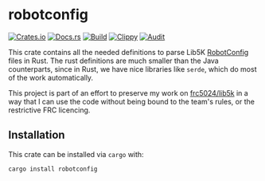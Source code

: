 # robotconfig
[![Crates.io](https://img.shields.io/crates/v/robotconfig)](https://crates.io/crates/robotconfig) 
[![Docs.rs](https://docs.rs/robotconfig/badge.svg)](https://docs.rs/robotconfig) 
[![Build](https://github.com/Ewpratten/robotconfig/actions/workflows/build.yml/badge.svg)](https://github.com/Ewpratten/robotconfig/actions/workflows/build.yml)
[![Clippy](https://github.com/Ewpratten/robotconfig/actions/workflows/clippy.yml/badge.svg)](https://github.com/Ewpratten/robotconfig/actions/workflows/clippy.yml)
[![Audit](https://github.com/Ewpratten/robotconfig/actions/workflows/audit.yml/badge.svg)](https://github.com/Ewpratten/robotconfig/actions/workflows/audit.yml)

This crate contains all the needed definitions to parse Lib5K [RobotConfig](https://github.com/ewpratten/lib5k/tree/master/lib5k/src/main/java/io/github/frc5024/lib5k/config) files in Rust. The rust definitions are much smaller than the Java counterparts, since in Rust, we have nice libraries like `serde`, which do most of the work automatically.

This project is part of an effort to preserve my work on [frc5024/lib5k](https://github.com/frc5024/lib5k) in a way that I can use the code without being bound to the team's rules, or the restrictive FRC licencing.

## Installation

This crate can be installed via `cargo` with:

```sh
cargo install robotconfig
```
